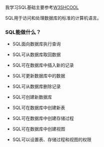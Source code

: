 我学习SQL基础主要参考[W3SHCOOL](http://www.w3school.com.cn/sql/sql_intro.asp)

SQL用于访问和处理数据库的标准的计算机语言。

### SQL能做什么？

* SQL面向数据库执行查询

* SQL可从数据库取回数据

* SQL可在数据库中插入新的记录

* SQL可更新数据库中的数据

* SQL可从数据库删除记录

* SQL可创建新数据库

* SQL可在数据库中创建新表

* SQL可在数据库中创建存储过程

* SQL可在数据库中创建视图

* SQL可以设置表、存储过程和视图的权限




